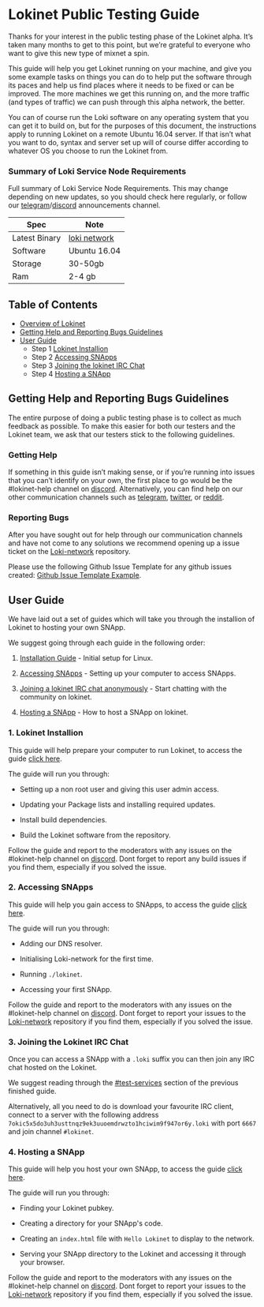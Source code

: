 # Lokinet Public Testing Guide

Thanks for your interest in the public testing phase of the Lokinet alpha. It’s taken many months to get to this point, but we’re grateful to everyone who want to give this new type of mixnet a spin.

This guide will help you get Lokinet running on your machine, and give you some example tasks on things you can do to help put the software through its paces and help us find places where it needs to be fixed or can be improved. The more machines we get this running on, and the more traffic (and types of traffic) we can push through this alpha network, the better.

You can of course run the Loki software on any operating system that you can get it to build on, but for the purposes of this document, the instructions apply to running Lokinet on a remote Ubuntu 16.04 server. If that isn’t what you want to do, syntax and server set up will of course differ according to whatever OS you choose to run the Lokinet from.

### Summary of Loki Service Node Requirements

Full summary of Loki Service Node Requirements. This may change depending on new updates, so you should check here regularly, or follow our [telegram](https://t.me/LokiCommunity)/[discord](https://discord.gg/DN72VN) announcements channel. 

|Spec|Note|
|---|---|
|Latest Binary|[loki network](https://github.com/loki-project/loki-network/releases/latest)|
|Software| Ubuntu 16.04|
|Storage | 30-50gb|
|Ram | 2-4 gb|


## Table of Contents
- [Overview of Lokinet](#Overview)
- [Getting Help and Reporting Bugs Guidelines](#getting-help-and-reporting-bugs-guidelines)
- [User Guide](#user-guide)
	- Step 1 [Lokinet Installion](#lokinet-installion)
	- Step 2 [Accessing SNApps](#accessing-snapps)
	- Step 3 [Joining the lokinet IRC Chat](#joining-the-lokinet-irc-chat)
	- Step 4 [Hosting a SNApp](#hosting-a-snapp)

## Getting Help and Reporting Bugs Guidelines
The entire purpose of doing a public testing phase is to collect as much feedback as possible. To make this easier for both our testers and the Lokinet team, we ask that our testers stick to the following guidelines.

### Getting Help
If something in this guide isn’t making sense, or if you’re running into issues that you can’t identify on your own, the first place to go would be the #lokinet-help channel on [discord](https://discord.gg/67GXfD6). Alternatively, you can find help on our other communication channels such as [telegram](https://t.me/LokiCommunity), [twitter](https://twitter.com/loki_project), or [reddit](https://www.reddit.com/r/LokiProject/).


### Reporting Bugs

After you have sought out for help through our communication channels and have not come to any solutions we recommend opening up a issue ticket on the [Loki-network](https://github.com/loki-project/loki-network/issues) repository.

Please use the following Github Issue Template for any github issues created: [Github Issue Template Example](../../../Contributing/Issue_Template/).

## User Guide

We have laid out a set of guides which will take you through the installion of Lokinet to hosting your own SNApp.

We suggest going through each guide in the following order:

1. [Installation Guide](../../Lokinet/Guides/Install.md) - Initial setup for Linux.

2. [Accessing SNApps](../../Lokinet/Guides/AccessingSNApps.md) - Setting up your computer to access SNApps.

3. [Joining a lokinet IRC chat anonymously](../../../Lokinet/Guides/AccessingSNApps/#test-services) - Start chatting with the community on lokinet.

4. [Hosting a SNApp](../../Lokinet/Guides/HostingSNApps.md) - How to host a SNApp on lokinet.

### 1. Lokinet Installion

This guide will help prepare your computer to run Lokinet, to access the guide [click here](../Guides/Install.md).

The guide will run you through:

- Setting up a non root user and giving this user admin access.

- Updating your Package lists and installing required updates.

- Install build dependencies.

- Build the Lokinet software from the repository.

Follow the guide and report to the moderators with any issues on the #lokinet-help channel on [discord](https://discord.gg/67GXfD6). Dont forget to report any build issues if you find them, especially if you solved the issue.

### 2. Accessing SNApps

This guide will help you gain access to SNApps, to access the guide [click here](../Guides/AccessingSNApps.md).

The guide will run you through:

- Adding our DNS resolver.

- Initialising Loki-network for the first time.

- Running `./lokinet`.

- Accessing your first SNApp.

Follow the guide and report to the moderators with any issues on the #lokinet-help channel on [discord](https://discord.gg/67GXfD6). Dont forget to report your issues to the [Loki-network](https://github.com/loki-project/loki-network/issues) repository if you find them, especially if you solved the issue.

### 3. Joining the Lokinet IRC Chat

Once you can access a SNApp with a `.loki` suffix you can then join any IRC chat hosted on the Lokinet.

We suggest reading through the [#test-services](../../../Lokinet/Guides/AccessingSNApps/#test-services) section of the previous finished guide.

Alternatively, all you need to do is download your favourite IRC client, connect to a server with the following address `7okic5x5do3uh3usttnqz9ek3uuoemdrwzto1hciwim9f947or6y.loki` with port `6667` and join channel `#lokinet`. 

### 4. Hosting a SNApp

This guide will help you host your own SNApp, to access the guide [click here](../Guides/HostingSNApps.md).

The guide will run you through:

- Finding your Lokinet pubkey.

- Creating a directory for your SNApp's code.

- Creating an `index.html` file with `Hello Lokinet` to display to the network.

- Serving your SNApp directory to the Lokinet and accessing it through your browser.

Follow the guide and report to the moderators with any issues on the #lokinet-help channel on [discord](https://discord.gg/67GXfD6). Dont forget to report your issues to the [Loki-network](https://github.com/loki-project/loki-network/issues) repository if you find them, especially if you solved the issue.